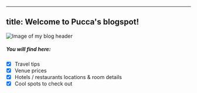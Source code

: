 
---
title: Welcome to Pucca's blogspot!
---

![Image of my blog header](https://i0.wp.com/handluggageonly.co.uk/wp-content/uploads/2015/05/Hand-Luggage-Only-7.jpg?w=1600&ssl=1)

##### You will find here:
- [X] Travel tips
- [X] Venue prices
- [X] Hotels / restaurants locations & room details
- [X] Cool spots to check out
